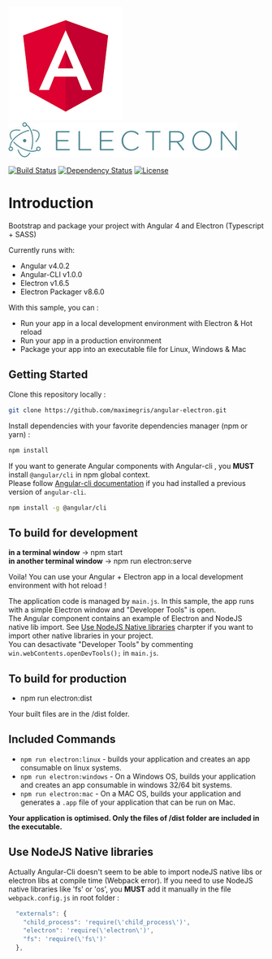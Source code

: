 [![Angular Logo](./logo-angular.jpg)](https://angular.io/) [![Electron Logo](./logo-electron.jpg)](https://electron.atom.io/)

[![Build Status](https://travis-ci.org/maximegris/angular-electron.svg?branch=master)](https://travis-ci.org/maximegris/angular-electron)
[![Dependency Status](https://dependencyci.com/github/maximegris/angular-electron/badge)](https://dependencyci.com/github/maximegris/angular-electron)
[![License](https://img.shields.io/badge/license-Apache2-blue.svg?style=flat)](https://github.com/maximegris/angular-electron/blob/master/LICENSE.md)

# Introduction

Bootstrap and package your project with Angular 4 and Electron (Typescript + SASS)

Currently runs with:

- Angular v4.0.2
- Angular-CLI v1.0.0
- Electron v1.6.5
- Electron Packager v8.6.0

With this sample, you can :

- Run your app in a local development environment with Electron & Hot reload
- Run your app in a production environment
- Package your app into an executable file for Linux, Windows & Mac

## Getting Started

Clone this repository locally :

``` bash
git clone https://github.com/maximegris/angular-electron.git
```

Install dependencies with your favorite dependencies manager (npm or yarn) :

``` bash
npm install
```

If you want to generate Angular components with Angular-cli , you **MUST** install `@angular/cli` in npm global context.  
Please follow [Angular-cli documentation](https://github.com/angular/angular-cli) if you had installed a previous version of `angular-cli`.

``` bash
npm install -g @angular/cli
```

## To build for development

**in a terminal window** -> npm start  
**in another terminal window** -> npm run electron:serve

Voila! You can use your Angular + Electron app in a local development environment with hot reload !

The application code is managed by `main.js`. In this sample, the app runs with a simple Electron window and "Developer Tools" is open.  
The Angular component contains an example of Electron and NodeJS native lib import. See [Use NodeJS Native libraries](#use-nodejs-native-libraries) charpter if you want to import other native libraries in your project.  
You can desactivate "Developer Tools" by commenting `win.webContents.openDevTools();` in `main.js`.

## To build for production

- npm run electron:dist

Your built files are in the /dist folder.

## Included Commands

- `npm run electron:linux` - builds your application and creates an app consumable on linux systems.
- `npm run electron:windows` - On a Windows OS, builds your application and creates an app consumable in windows 32/64 bit systems.
- `npm run electron:mac` - On a MAC OS, builds your application and generates a `.app` file of your application that can be run on Mac.

**Your application is optimised. Only the files of /dist folder are included in the executable.**

## Use NodeJS Native libraries

Actually Angular-Cli doesn't seem to be able to import nodeJS native libs or electron libs at compile time (Webpack error).
If you need to use NodeJS native libraries like 'fs' or 'os', you **MUST** add it manually in the file `webpack.config.js` in root folder :

```javascript
  "externals": {
    "child_process": 'require(\'child_process\')',
    "electron": 'require(\'electron\')',
    "fs": 'require(\'fs\')'
  },
```
